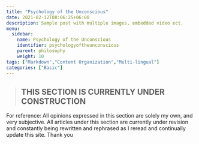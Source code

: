 ```yaml
---
title: "Psychology of the Unconscious"
date: 2021-02-12T08:06:25+06:00
description: Sample post with multiple images, embedded video ect.
menu:
  sidebar:
    name: Psychology of the Unconscious
    identifier: psychologyoftheunconscious
    parent: philosophy
    weight: 10
tags: ["Markdown","Content Organization","Multi-lingual"]
categories: ["Basic"]
---
```

>##       THIS SECTION IS CURRENTLY UNDER CONSTRUCTION

For reference: All opinions expressed in this section are solely my own, and very subjective. All articles under this section are currently under revision and constantly being rewritten and rephrased as I reread and continually update this site. Thank you
